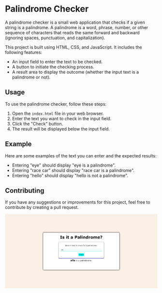 # Palindrome Checker

A palindrome checker is a small web application that checks if a given string is a palindrome. A palindrome is a word, phrase, number, or other sequence of characters that reads the same forward and backward (ignoring spaces, punctuation, and capitalization).

This project is built using HTML, CSS, and JavaScript. It includes the following features:

- An input field to enter the text to be checked.
- A button to initiate the checking process.
- A result area to display the outcome (whether the input text is a palindrome or not).

## Usage

To use the palindrome checker, follow these steps:

1. Open the `index.html` file in your web browser.
2. Enter the text you want to check in the input field.
3. Click the "Check" button.
4. The result will be displayed below the input field.

## Example

Here are some examples of the text you can enter and the expected results:

- Entering "eye" should display "eye is a palindrome".
- Entering "race car" should display "race car is a palindrome".
- Entering "hello" should display "hello is not a palindrome".

## Contributing

If you have any suggestions or improvements for this project, feel free to contribute by creating a pull request.

![Img](./Palindrome_Checker.jpeg)
